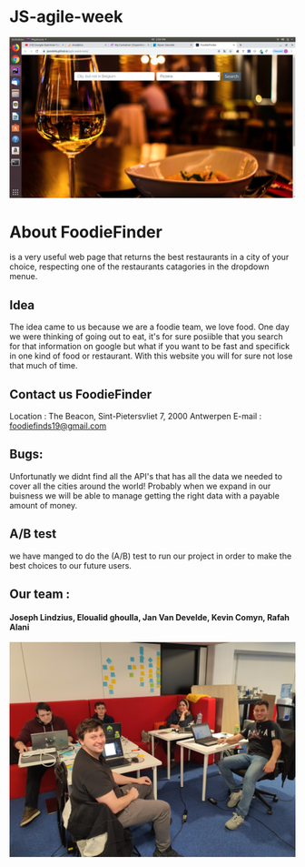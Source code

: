 # JS-agile-week

![](src/fodiefinder.png)

# About FoodieFinder
 is a very useful web page that returns the best restaurants in a city of your choice, respecting one of the restaurants catagories in the dropdown menue.
 

## Idea
The idea came to us because we are a foodie team, we love food. One day we were thinking of going out to eat, it's for sure posiible that you search for that information on google but what if you want to be fast and specifick in one kind of food or restaurant. With this website you will for sure not lose that much of time.

## Contact us FoodieFinder 
Location : The Beacon, Sint-Pietersvliet 7, 2000 Antwerpen
E-mail : foodiefinds19@gmail.com

## Bugs: 
Unfortunatly we didnt find all the API's that has all the data we needed to cover all the cities around the world!
Probably when we expand in our buisness we will be able to manage getting the right data with a payable amount of money.

## A/B test
we have manged to do the (A/B) test to run our project in order to  make the best choices to our future users.

## Our team : 
#### Joseph Lindzius, Eloualid ghoulla, Jan Van Develde, Kevin Comyn, Rafah Alani 
![](src/image.jpeg)
